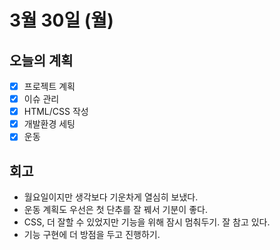 # 3월 30일 \(월\)

## 오늘의 계획

* [x] 프로젝트 계획
* [x] 이슈 관리
* [x] HTML/CSS 작성
* [x] 개발환경 세팅
* [x] 운동

## 회고

* 월요일이지만 생각보다 기운차게 열심히 보냈다.
* 운동 계획도 우선은 첫 단추를 잘 꿰서 기분이 좋다.
* CSS, 더 잘할 수 있었지만 기능을 위해 잠시 멈춰두기. 잘 참고 있다.
* 기능 구현에 더 방점을 두고 진행하기.

